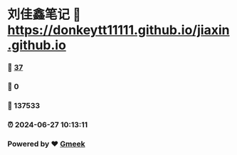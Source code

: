 # 刘佳鑫笔记 :link: https://donkeytt11111.github.io/jiaxin.github.io 
### :page_facing_up: [37](https://donkeytt11111.github.io/jiaxin.github.io/tag.html) 
### :speech_balloon: 0 
### :hibiscus: 137533 
### :alarm_clock: 2024-06-27 10:13:11 
### Powered by :heart: [Gmeek](https://github.com/Meekdai/Gmeek)
